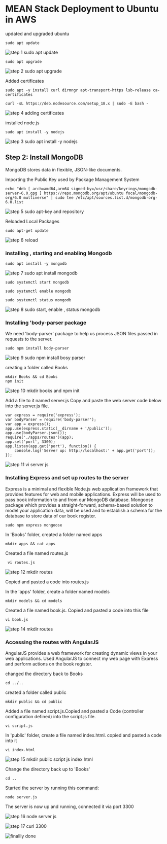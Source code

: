 # MEAN Stack Deployment to Ubuntu in AWS

updated and upgraded ubuntu

`sudo apt update`

![step 1 sudo apt update](https://github.com/Fiyinfoluwa-awe/darey.io-pbl/assets/131634975/052a8e08-2a2f-466b-9482-a4de3fd95858)

`sudo apt upgrade`

![step 2 sudo apt upgrade](https://github.com/Fiyinfoluwa-awe/darey.io-pbl/assets/131634975/0a6d2e18-71b2-4c4c-9be1-d1dd803cd489)

Added certificates

```
sudo apt -y install curl dirmngr apt-transport-https lsb-release ca-certificates

curl -sL https://deb.nodesource.com/setup_18.x | sudo -E bash -
```
![step 4 adding certificates](https://github.com/Fiyinfoluwa-awe/darey.io-pbl/assets/131634975/4b52de76-7597-4ffe-955e-6619a46ac897)

installed node.js

`sudo apt install -y nodejs`

![step 3 sudo apt install -y nodejs](https://github.com/Fiyinfoluwa-awe/darey.io-pbl/assets/131634975/bc1016fe-6041-4e84-b2f3-88481194dfe6)

## Step 2: Install MongoDB

MongoDB stores data in flexible, JSON-like documents. 

Importing the Public Key used by Package Management System


`echo "deb [ arch=amd64,arm64 signed-by=/usr/share/keyrings/mongodb-server-6.0.gpg ] https://repo.mongodb.org/apt/ubuntu focal/mongodb-org/6.0 multiverse" | sudo tee /etc/apt/sources.list.d/mongodb-org-6.0.list`


![step 5 sudo apt-key and repository](https://github.com/Fiyinfoluwa-awe/darey.io-pbl/assets/131634975/23bdad9d-b76a-482d-b5e0-7758ad577957)

Reloaded Local Packages

`sudo apt-get update`

![step 6 reload](https://github.com/Fiyinfoluwa-awe/darey.io-pbl/assets/131634975/41429701-16ae-4c58-921d-b4740483ebbf)

### installing , starting and enabling Mongodb

`sudo apt install -y mongodb`

![step 7 sudo apt install mongodb](https://github.com/Fiyinfoluwa-awe/darey.io-pbl/assets/131634975/80be4e0e-d6a2-445e-998b-86c1268c94f4)
```
sudo systemctl start mongodb

sudo systemctl enable mongodb

sudo systemctl status mongodb
```


![step 8 sudo start, enable , status mongodb](https://github.com/Fiyinfoluwa-awe/darey.io-pbl/assets/131634975/fd91abb3-131e-4bf0-b9f0-88d29cf4705e)


### Installing 'body-parser package
We need 'body-parser' package to help us process JSON files passed in requests to the server.

`sudo npm install body-parser`

![step 9 sudo npm install bosy parser](https://github.com/Fiyinfoluwa-awe/darey.io-pbl/assets/131634975/ee5ee296-c470-48de-8748-79a4e35e1eb6)

creating a folder called Books

```
mkdir Books && cd Books
npm init
```

![step 10 mkdir books and npm init](https://github.com/Fiyinfoluwa-awe/darey.io-pbl/assets/131634975/77935157-3f61-4421-b5de-1039a43ee74f)

Add a file to it named server.js
Copy and paste the web server code below into the server.js file.

```
var express = require('express');
var bodyParser = require('body-parser');
var app = express();
app.use(express.static(__dirname + '/public'));
app.use(bodyParser.json());
require('./apps/routes')(app);
app.set('port', 3300);
app.listen(app.get('port'), function() {
    console.log('Server up: http://localhost:' + app.get('port'));
});
```

![step 11 vi server js](https://github.com/Fiyinfoluwa-awe/darey.io-pbl/assets/131634975/1979af3b-1df2-4764-9dad-30d7aad5536f)

### Installing Express and set up routes to the server
Express is a minimal and flexible Node.js web application framework that provides features for web and mobile applications. Express will be used to pass book information to and from our MongoDB database.
Mongoose package which provides a straight-forward, schema-based solution to model your application data, will be used and to establish a schema for the database to store data of our book register.

`sudo npm express mongoose`

In 'Books' folder, created a folder named apps

`mkdir apps && cat apps`

Created a file named routes.js

` vi routes.js`

![step 12 mkdir routes](https://github.com/Fiyinfoluwa-awe/darey.io-pbl/assets/131634975/cf732f0d-5dac-4d39-a8ed-a040a81e6189)
 
Copied and pasted a code into routes.js

In the 'apps' folder, create a folder named models

`mkdir models && cd models`

Created a file named book.js. Copied and pasted a code into this file

`vi book.js`

![step 14 mkdir routes](https://github.com/Fiyinfoluwa-awe/darey.io-pbl/assets/131634975/48705638-509a-4310-865a-692e04622b0f)


### Accessing the routes with AngularJS

AngularJS provides a web framework for creating dynamic views in your web applications. Used AngularJS to connect my web page with Express and perform actions on the book register.

changed the directory back to Books

`cd ../..`

created a folder called public 

`mkdir public && cd public`

Added a file named script.js.Copied and pasted a Code (controller configuration defined) into the script.js file.

`vi script.js`

In 'public' folder, create a file named index.html. copied and pasted a code into it 

`vi index.html`

![step 15 mkdir public script js index html](https://github.com/Fiyinfoluwa-awe/darey.io-pbl/assets/131634975/30876309-9756-431c-9f46-554260728d3c)

Change the directory back up to 'Books'

`cd ..`

Started the server by running this command:

`node server.js`

The server is now up and running, connected it via port 3300

![step 16 node server js](https://github.com/Fiyinfoluwa-awe/darey.io-pbl/assets/131634975/addbc946-18f9-48d4-ac2a-92d473903b39)

![step 17 curl 3300](https://github.com/Fiyinfoluwa-awe/darey.io-pbl/assets/131634975/6d8ec598-a57b-4ee2-bb55-4412e35ac82f)

![finallly done](https://github.com/Fiyinfoluwa-awe/darey.io-pbl/assets/131634975/824d633f-3e7a-48c5-bd93-b6f30700eefc)









